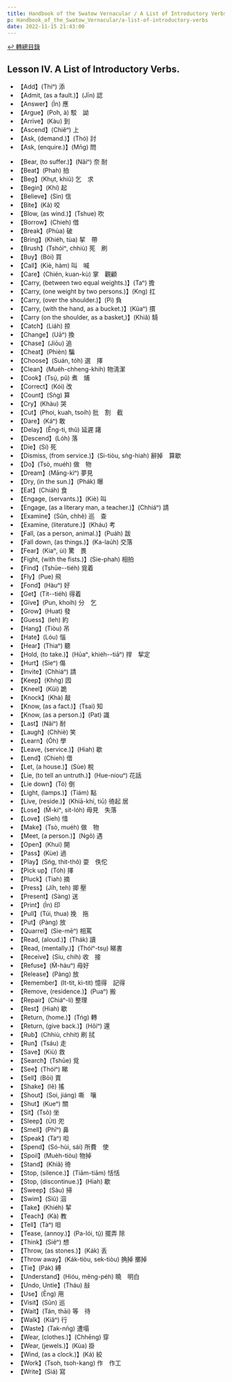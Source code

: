 ```yaml
---
title: Handbook of the Swatow Vernacular / A List of Introductory Verbs (汕頭話讀本之初階動詞列表)
p: Handbook_of_the_Swatow_Vernacular/a-list-of-introductory-verbs
date: 2022-11-15 21:43:00
---
```


[↩️ 轉總目錄](/Handbook_of_the_Swatow_Vernacular)

## Lesson IV. A List of Introductory Verbs.

* 【Add】(Thiⁿ) 添
* 【Admit, (as a fault.)】(Jīn) 認
* 【Answer】(Ìn) 應
* 【Argue】(Poh, à) 駁　詏
* 【Arrive】(Kàu) 到
* 【Ascend】(Chiẽⁿ) 上
* 【Ask, (demand.)】(Thó) 討
* 【Ask, (enquire.)】(Mn̄g) 問
<!--more-->
* 【Bear, (to suffer.)】(Nãiⁿ) 奈  耐
* 【Beat】(Phah) 拍
* 【Beg】(Khṳt, khiû) 乞　求
* 【Begin】(Khí) 起
* 【Believe】(Sìn) 信
* 【Bite】(Kã) 咬
* 【Blow, (as wind.)】(Tshue) 吹
* 【Borrow】(Chieh) 借
* 【Break】(Phùa) 破
* 【Bring】(Khiéh, tùa) 挈　帶
* 【Brush】(Tshóiⁿ, chhiù) 筅　刷
* 【Buy】(Bói) 買
* 【Call】(Kiè, hàm) 叫　喊
* 【Care】(Chién, kuan-kù) 掌　觀顧
* 【Carry, (between two equal weights.)】(Taⁿ) 擔
* 【Carry, (one weight by two persons.)】(Kng) 扛
* 【Carry, (over the shoulder.)】(Pì) 負
* 【Carry, (with the hand, as a bucket.)】(Kũaⁿ) 摜
* 【Carry (on the shoulder, as a basket,)】(Khiâ) 騎
* 【Catch】(Liáh) 掠
* 【Change】(Uāⁿ) 換
* 【Chase】(Jiōu) 追
* 【Cheat】(Phièn) 騙
* 【Choose】(Suán, tóh) 選　擇
* 【Clean】(Muéh-chheng-khih) 物淸潔
* 【Cook】(Tsṳ́, pû) 煮　烳
* 【Correct】(Kói) 改
* 【Count】(Sǹg) 算
* 【Cry】(Khàu) 哭
* 【Cut】(Phoi, kuah, tsoíh) 批　割　截
* 【Dare】(Káⁿ) 敢
* 【Delay】(Êng-ti, thû) 延遲  躇
* 【Descend】(Lóh) 落
* 【Die】(Sí) 死
* 【Dismiss, (from service.)】(Si-tiòu, sǹg-hiah) 辭掉　算歇
* 【Do】(Tsò, muéh) 做　物
* 【Dream】(Māng-kìⁿ) 夢見
* 【Dry, (in the sun.)】(Phák) 曝
* 【Eat】(Chiáh) 食
* 【Engage, (servants.)】(Kiè) 叫
* 【Engage, (as a literary man, a teacher.)】(Chhiáⁿ) 請
* 【Examine】(Sûn, chhê) 巡　查
* 【Examine, (literature.)】(Kháu) 考
* 【Fall, (as a person, animal.)】(Puáh) 跋
* 【Fall down, (as things.)】(Ka-laúh) 交落
* 【Fear】(Kiaⁿ, ùi) 驚　畏
* 【Fight, (with the fists.)】(Sie-phah) 相拍
* 【Find】(Tshūe--tiéh) 覓着
* 【Fly】(Pue) 飛
* 【Fond】(Hàuⁿ) 好
* 【Get】(Tit--tiéh) 得着
* 【Give】(Pun, khoih) 分　乞
* 【Grow】(Huat) 發
* 【Guess】(Ieh) 約
* 【Hang】(Tiòu) 吊
* 【Hate】(Lóu) 惱
* 【Hear】(Thiaⁿ) 聽
* 【Hold, (to take.)】(Hūaⁿ, khiéh--tiāⁿ) 捍　挈定
* 【Hurt】(Sieⁿ) 傷
* 【Invite】(Chhiáⁿ) 請
* 【Keep】(Khǹg) 囥
* 【Kneel】(Kũi) 跪
* 【Knock】(Khà) 敲
* 【Know, (as a fact.)】(Tsai) 知
* 【Know, (as a person.)】(Pat) 識
* 【Last】(Nãiⁿ) 耐
* 【Laugh】(Chhiè) 笑
* 【Learn】(Óh) 學
* 【Leave, (service.)】(Hiah) 歇
* 【Lend】(Chieh) 借
* 【Let, (a house.)】(Sùe) 稅
* 【Lie, (to tell an untruth.)】(Hue-niouⁿ) 花話
* 【Lie down】(Tó) 倒
* 【Light, (lamps.)】(Tiám) 點
* 【Live, (reside.)】(Khiā-khí, tiū) 徛起  居
* 【Lose】(M̄-kìⁿ, sit-lóh) 毋見　失落
* 【Love】(Sieh) 惜
* 【Make】(Tsò, muéh) 做　物
* 【Meet, (a person.)】(Ngõ) 遇
* 【Open】(Khui) 開
* 【Pass】(Kùe) 過
* 【Play】(Sńg, thit-thô) 耍　佚佗
* 【Pick up】(Tóh) 擇
* 【Pluck】(Tiah) 摘
* 【Press】(Jíh, teh) 揤  壓
* 【Present】(Sàng) 送
* 【Print】(Ìn) 印
* 【Pull】(Túi, thua) 挽　拖
* 【Put】(Pàng) 放
* 【Quarrel】(Sie-mēⁿ) 相罵
* 【Read, (aloud.)】(Thák) 讀
* 【Read, (mentally.)】(Thóiⁿ-tsṳ) 睇書
* 【Receive】(Siu, chih) 收　接
* 【Refuse】(M̃-hàuⁿ) 毋好
* 【Release】(Pàng) 放
* 【Remember】(It-tit, kì-tit) 憶得　記得
* 【Remove, (residence.)】(Puaⁿ) 搬
* 【Repair】(Chiáⁿ-lí) 整理
* 【Rest】(Hiah) 歇
* 【Return, (home.)】(Tńg) 轉
* 【Return, (give back.)】(Hôiⁿ) 還
* 【Rub】(Chhiù, chhit) 刷  拭
* 【Run】(Tsáu) 走
* 【Save】(Kiù) 救
* 【Search】(Tshūe) 覓
* 【See】(Thóiⁿ) 睇
* 【Sell】(Bōi) 賣
* 【Shake】(Iẽ) 搖
* 【Shout】(Soi, jiáng) 嘶　嚷
* 【Shut】(Kueⁿ) 關
* 【Sit】(Tsõ) 坐
* 【Sleep】(U̍t) 夗
* 【Smell】(Phīⁿ) 鼻
* 【Speak】(Tàⁿ) 呾
* 【Spend】(Só-hùi, sái) 所費　使
* 【Spoil】(Muèh-tiòu) 物掉
* 【Stand】(Khiã) 徛
* 【Stop, (silence.)】(Tiām-tiām) 恬恬
* 【Stop, (discontinue.)】(Hiah) 歇
* 【Sweep】(Sàu) 掃
* 【Swim】(Siû) 泅
* 【Take】(Khiéh) 挈
* 【Teach】(Kà) 教
* 【Tell】(Tàⁿ) 呾
* 【Tease, (annoy.)】(Pa-lói, tṳ̂) 擺弄  除
* 【Think】(Siẽⁿ) 想
* 【Throw, (as stones.)】(Kák) 丢
* 【Throw away】(Kák-tiòu, sek-tiòu) 捔掉 擲掉
* 【Tie】(Pák) 縛
* 【Understand】(Hióu, mêng-péh) 曉　明白
* 【Undo, Untie】(Tháu) 㪗
* 【Use】(Ēng) 用
* 【Visit】(Sûn) 巡
* 【Wait】(Tán, thāi) 等　待
* 【Walk】(Kiâⁿ) 行
* 【Waste】(Tak-nn̄g) 遭塌
* 【Wear, (clothes.)】(Chhēng) 穿
* 【Wear, (jewels.)】(Kùa) 掛
* 【Wind, (as a clock.)】(Ká) 絞
* 【Work】(Tsoh, tsoh-kang) 作　作工
* 【Write】(Siá) 寫
